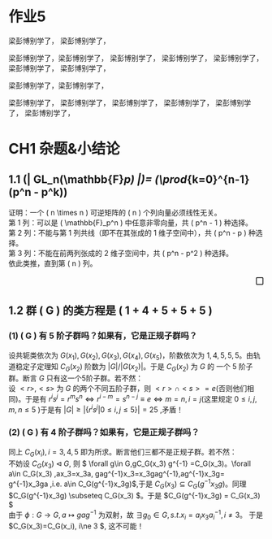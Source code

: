 # 作业5
梁彭博别学了，
梁彭博别学了，



梁彭博别学了，梁彭博别学了，
梁彭博别学了，
梁彭博别学了，
梁彭博别学了，
梁彭博别学了，
梁彭博别学了，

梁彭博别学了，梁彭博别学了，


梁彭博别学了，
梁彭博别学了，
梁彭博别学了，
梁彭博别学了，
梁彭博别学了，
梁彭博别学了，

<link rel="stylesheet" type="text/css" href="http://zlyd.iccnconn.com/markdowncss/stylelib/typora-purple-theme-1.5.7/purple.css">

# CH1 杂题&小结论
## 1.1 \(| GL_n(\mathbb{F}_p) |\)=  \(\prod_{k=0}^{n-1} (p^n - p^k)\)
证明：一个 \( n \times n \) 可逆矩阵的 \( n \) 个列向量必须线性无关。  
   第 1 列：可以是 \( \mathbb{F}_p^n \) 中任意非零向量，共 \( p^n - 1 \) 种选择。  
   第 2 列：不能与第 1 列共线（即不在其张成的 1 维子空间中），共 \( p^n - p \) 种选择。  
   第 3 列：不能在前两列张成的 2 维子空间中，共 \( p^n - p^2 \) 种选择。    
   依此类推，直到第 \( n \) 列。  
 <div style="text-align: right;font-size: 20px;">▢</div>


 

## 1.2 群 \( G \) 的类方程是 \( 1 + 4 + 5 + 5 + 5 \) 
### (1) \( G \) 有 5 阶子群吗？如果有，它是正规子群吗？
设共轭类依次为 $G(x_1), G(x_2), G(x_3), G(x_4), G(x_5)$，阶数依次为 $1, 4, 5, 5, 5$。由轨道稳定子定理知 $C_G(x_2)$ 阶数为 $|G|/|G(x_2)|$。于是 $C_G(x_2)$ 为 $G$ 的 一个 5 阶子群。断言 $G$ 只有这一个5阶子群。若不然：  
设 $<r>$,$<s>$ 为 $G$ 的两个不同五阶子群，则 $<r>\cap <s> = {e}$(否则他们相同)。于是有 $r^is^j=r^ms^n \Leftrightarrow r^{i-m}=s^{n-j} \equiv e \Leftrightarrow m=n,i=j$(这里规定 $0\le i,j, m,n\le 5$ )于是有 $|G|\ge |\{r^is^j|0\le i,j\le 5\}|=25$ ,矛盾！
### (2) \( G \) 有 4 阶子群吗？如果有，它是正规子群吗？
同上 $C_{G}(x_i),i=3,4,5$ 即为所求。断言他们三都不是正规子群。若不然：  
不妨设 $C_G(x_3) \triangleleft G,$ 则 $ \forall g\in G,gC_G(x_3) g^{-1} =C_G(x_3)$。$\forall a\in C_G(x_3) ,ax_3=x_3a, gag^{-1}x_3=x_3gag^{-1},ag^{-1}x_3g= g^{-1}x_3ga ,i.e.  a\in C_G(g^{-1}x_3g)$,于是 $C_G(x_3) \subseteq C_G(g^{-1}x_3g)$。同理 $C_G(g^{-1}x_3g) \subseteq C_G(x_3) $。于是 $C_G(g^{-1}x_3g) = C_G(x_3) $    
由于 $\phi :G\rightarrow G, a \mapsto gag^{-1}$ 为双射，故 $\exists g_0\in G,s.t.x_i=a_i x_3a_i^{-1},i \ne 3$。 于是 $C_G(x_3)=C_G(x_i), i\ne 3 $, 这不可能！




